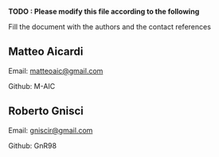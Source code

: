 **TODO : Please modify this file according to the following**

Fill the document with the authors and the contact references

## Matteo Aicardi

 Email: matteoaic@gmail.com

 Github: M-AIC
 
 ## Roberto Gnisci
 
 Email: gniscir@gmail.com
 
 Github: GnR98
